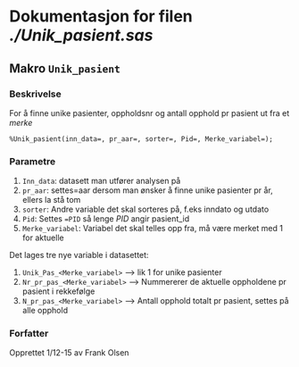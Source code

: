 
# Dokumentasjon for filen *./Unik_pasient.sas*


## Makro `Unik_pasient`

### Beskrivelse

For å finne unike pasienter, oppholdsnr og antall opphold pr pasient ut fra et *merke*
```
%Unik_pasient(inn_data=, pr_aar=, sorter=, Pid=, Merke_variabel=);
```

### Parametre

1. `Inn_data`: datasett man utfører analysen på
2. `pr_aar`: settes=aar dersom man ønsker å finne unike pasienter pr år, ellers la stå tom
3. `sorter`: Andre variable det skal sorteres på, f.eks inndato og utdato
4. `Pid`: Settes `=PID` så lenge *PID* angir pasient_id
5. `Merke_variabel`: Variabel det skal telles opp fra, må være merket med 1 for aktuelle

Det lages tre nye variable i datasettet:
1. `Unik_Pas_<Merke_variabel>` --> lik 1 for unike pasienter
2. `Nr_pr_pas_<Merke_variabel>` --> Nummererer de aktuelle oppholdene pr pasient i rekkefølge
3. `N_pr_pas_<Merke_variabel>` --> Antall opphold totalt pr pasient, settes på alle opphold

### Forfatter

Opprettet 1/12-15 av Frank Olsen
